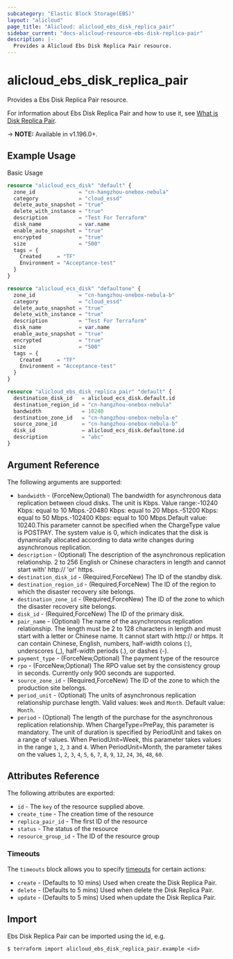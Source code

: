 ```yaml
---
subcategory: "Elastic Block Storage(EBS)"
layout: "alicloud"
page_title: "Alicloud: alicloud_ebs_disk_replica_pair"
sidebar_current: "docs-alicloud-resource-ebs-disk-replica-pair"
description: |-
  Provides a Alicloud Ebs Disk Replica Pair resource.
---
```


# alicloud\_ebs\_disk\_replica\_pair

Provides a Ebs Disk Replica Pair resource.

For information about Ebs Disk Replica Pair and how to use it, see [What is Disk Replica Pair](https://www.alibabacloud.com/help/en/elastic-compute-service/latest/CreateDiskReplicaPair).

-> **NOTE:** Available in v1.196.0+.

## Example Usage

Basic Usage

```terraform
resource "alicloud_ecs_disk" "default" {
  zone_id              = "cn-hangzhou-onebox-nebula"
  category             = "cloud_essd"
  delete_auto_snapshot = "true"
  delete_with_instance = "true"
  description          = "Test For Terraform"
  disk_name            = var.name
  enable_auto_snapshot = "true"
  encrypted            = "true"
  size                 = "500"
  tags = {
    Created     = "TF"
    Environment = "Acceptance-test"
  }
}

resource "alicloud_ecs_disk" "defaultone" {
  zone_id              = "cn-hangzhou-onebox-nebula-b"
  category             = "cloud_essd"
  delete_auto_snapshot = "true"
  delete_with_instance = "true"
  description          = "Test For Terraform"
  disk_name            = var.name
  enable_auto_snapshot = "true"
  encrypted            = "true"
  size                 = "500"
  tags = {
    Created     = "TF"
    Environment = "Acceptance-test"
  }
}

resource "alicloud_ebs_disk_replica_pair" "default" {
  destination_disk_id   = alicloud_ecs_disk.default.id
  destination_region_id = "cn-hangzhou-onebox-nebula"
  bandwidth             = 10240
  destination_zone_id   = "cn-hangzhou-onebox-nebula-e"
  source_zone_id        = "cn-hangzhou-onebox-nebula-b"
  disk_id               = alicloud_ecs_disk.defaultone.id
  description           = "abc"
}
```

## Argument Reference

The following arguments are supported:
* `bandwidth` - (ForceNew,Optional) The bandwidth for asynchronous data replication between cloud disks. The unit is Kbps. Value range:-10240 Kbps: equal to 10 Mbps.-20480 Kbps: equal to 20 Mbps.-51200 Kbps: equal to 50 Mbps.-102400 Kbps: equal to 100 Mbps.Default value: 10240.This parameter cannot be specified when the ChargeType value is POSTPAY. The system value is 0, which indicates that the disk is dynamically allocated according to data write changes during asynchronous replication.
* `description` - (Optional) The description of the asynchronous replication relationship. 2 to 256 English or Chinese characters in length and cannot start with' http:// 'or' https.
* `destination_disk_id` - (Required,ForceNew) The ID of the standby disk.
* `destination_region_id` - (Required,ForceNew) The ID of the region to which the disaster recovery site belongs.
* `destination_zone_id` - (Required,ForceNew) The ID of the zone to which the disaster recovery site belongs.
* `disk_id` - (Required,ForceNew) The ID of the primary disk.
* `pair_name` - (Optional) The name of the asynchronous replication relationship. The length must be 2 to 128 characters in length and must start with a letter or Chinese name. It cannot start with http:// or https. It can contain Chinese, English, numbers, half-width colons (:), underscores (_), half-width periods (.), or dashes (-).
* `payment_type` - (ForceNew,Optional) The payment type of the resource
* `rpo` - (ForceNew,Optional) The RPO value set by the consistency group in seconds. Currently only 900 seconds are supported.
* `source_zone_id` - (Required,ForceNew) The ID of the zone to which the production site belongs.
* `period_unit` - (Optional) The units of asynchronous replication relationship purchase length. Valid values: `Week` and `Month`. Default value: `Month`.
* `period` - (Optional) The length of the purchase for the asynchronous replication relationship. When ChargeType=PrePay, this parameter is mandatory. The unit of duration is specified by PeriodUnit and takes on a range of values. When PeriodUnit=Week, this parameter takes values in the range `1`, `2`, `3` and `4`. When PeriodUnit=Month, the parameter takes on the values `1`, `2`, `3`, `4`, `5`, `6`, `7`, `8`, `9`, `12`, `24`, `36`, `48`, `60`.


## Attributes Reference

The following attributes are exported:
* `id` - The `key` of the resource supplied above.
* `create_time` - The creation time of the resource
* `replica_pair_id` - The first ID of the resource
* `status` - The status of the resource
* `resource_group_id` - The ID of the resource group


### Timeouts

The `timeouts` block allows you to specify [timeouts](https://www.terraform.io/docs/configuration-0-11/resources.html#timeouts) for certain actions:
* `create` - (Defaults to 10 mins) Used when create the Disk Replica Pair.
* `delete` - (Defaults to 5 mins) Used when delete the Disk Replica Pair.
* `update` - (Defaults to 5 mins) Used when update the Disk Replica Pair.

## Import

Ebs Disk Replica Pair can be imported using the id, e.g.

```shell
$ terraform import alicloud_ebs_disk_replica_pair.example <id>
```